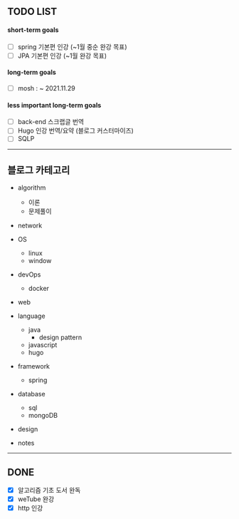 ## TODO LIST

#### short-term goals

- [ ] spring 기본편 인강 (~1월 중순 완강 목표)
- [ ] JPA 기본편 인강 (~1월 완강 목표)

#### long-term goals
- [ ] mosh : ~  2021.11.29

#### less important long-term goals
- [ ] back-end 스크랩글 번역
- [ ] Hugo 인강 번역/요약 (블로그 커스터마이즈)
- [ ] SQLP

-----

## 블로그 카테고리

- algorithm
  - 이론
  - 문제풀이
- network
- OS
  - linux
  - window
- devOps
  - docker
- web
- language
  - java
    - design pattern
  - javascript
  - hugo
- framework
  - spring
- database
  - sql
  - mongoDB
- design

- notes

-----

## DONE

- [X] 알고리즘 기초 도서 완독
- [X] weTube 완강
- [X] http 인강